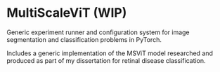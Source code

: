# MultiScaleViT (WIP)
Generic experiment runner and configuration system for image segmentation and classification problems in PyTorch.

Includes a generic implementation of the MSViT model researched and produced as part of my dissertation for retinal disease classification.

